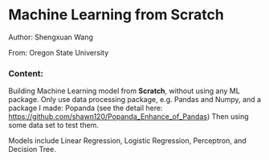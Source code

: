 # Machine Learning from Scratch

Author: Shengxuan Wang

From: Oregon State University

### Content:

Building Machine Learning model from **Scratch**, without using any ML package. Only use data processing package, e.g. Pandas and Numpy, and a package I made: Popanda (see the detail here: https://github.com/shawn120/Popanda_Enhance_of_Pandas) Then using some data set to test them.

Models include Linear Regression, Logistic Regression, Perceptron, and Decision Tree.